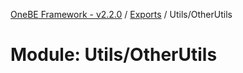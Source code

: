 [OneBE Framework - v2.2.0](../README.md) / [Exports](../modules.md) / Utils/OtherUtils

# Module: Utils/OtherUtils
